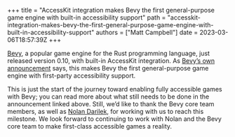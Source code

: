 +++
title = "AccessKit integration makes Bevy the first general-purpose game engine with built-in accessibility support"
path = "accesskit-integration-makes-bevy-the-first-general-purpose-game-engine-with-built-in-accessibility-support"
authors = ["Matt Campbell"]
date = 2023-03-06T18:57:39Z
+++

[Bevy](https://bevyengine.org/), a popular game engine for the Rust programming language, just released version 0.10, with built-in AccessKit integration. As [Bevy’s own announcement](https://bevyengine.org/news/bevy-0-10/#accesskit-integration-into-bevy-ui) says, this makes Bevy the first general-purpose game engine with first-party accessibility support.

This is just the start of the journey toward enabling fully accessible games with Bevy; you can read more about what still needs to be done in the announcement linked above. Still, we’d like to thank the Bevy core team members, as well as [Nolan Darilek](https://github.com/ndarilek), for working with us to reach this milestone. We look forward to continuing to work with Nolan and the Bevy core team to make first-class accessible games a reality.
